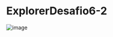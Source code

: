 # ExplorerDesafio6-2

![image](https://user-images.githubusercontent.com/57717982/205501201-e3203b50-8d40-4e57-a719-4c8afe33d3f6.png)
